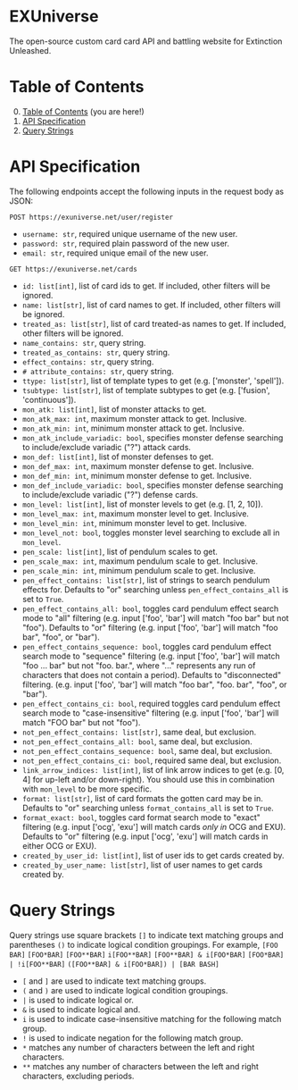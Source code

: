 
# EXUniverse
The open-source custom card card API and battling website for Extinction Unleashed.

# Table of Contents
0. [Table of Contents](#table-of-contents) (you are here!)
1. [API Specification](#api-specification)
2. [Query Strings](#query-strings)

# API Specification
The following endpoints accept the following inputs in the request body as JSON:

`POST https://exuniverse.net/user/register`
 - `username: str`, required unique username of the new user.
 - `password: str`, required plain password of the new user.
 - `email: str`, required unique email of the new user.

`GET https://exuniverse.net/cards`
 - `id: list[int]`, list of card ids to get. If included, other filters will be ignored.
 - `name: list[str]`, list of card names to get. If included, other filters will be ignored.
 - `treated_as: list[str]`, list of card treated-as names to get. If included, other filters will be ignored.
 - `name_contains: str`, query string.
 - `treated_as_contains: str`, query string.
 - `effect_contains: str`, query string.
 - `# attribute_contains: str`, query string.
 - `ttype: list[str]`, list of template types to get (e.g. ['monster', 'spell']).
 - `tsubtype: list[str]`, list of template subtypes to get (e.g. ['fusion', 'continuous']).
 - `mon_atk: list[int]`, list of monster attacks to get.
 - `mon_atk_max: int`, maximum monster attack to get. Inclusive.
 - `mon_atk_min: int`, minimum monster attack to get. Inclusive.
 - `mon_atk_include_variadic: bool`, specifies monster defense searching to include/exclude variadic ("?") attack cards.
 - `mon_def: list[int]`, list of monster defenses to get.
 - `mon_def_max: int`, maximum monster defense to get. Inclusive.
 - `mon_def_min: int`, minimum monster defense to get. Inclusive.
 - `mon_def_include_variadic: bool`, specifies monster defense searching to include/exclude variadic ("?") defense cards.
 - `mon_level: list[int]`, list of monster levels to get (e.g. [1, 2, 10]).
 - `mon_level_max: int`, maximum monster level to get. Inclusive.
 - `mon_level_min: int`, minimum monster level to get. Inclusive.
 - `mon_level_not: bool`, toggles monster level searching to exclude all in `mon_level`.
 - `pen_scale: list[int]`, list of pendulum scales to get.
 - `pen_scale_max: int`, maximum pendulum scale to get. Inclusive.
 - `pen_scale_min: int`, minimum pendulum scale to get. Inclusive.
 - `pen_effect_contains: list[str]`, list of strings to search pendulum effects for. Defaults to "or" searching unless `pen_effect_contains_all` is set to `True`.
 - `pen_effect_contains_all: bool`, toggles card pendulum effect search mode to "all" filtering (e.g. input ['foo', 'bar'] will match "foo bar" but not "foo"). Defaults to "or" filtering (e.g. input ['foo', 'bar'] will match "foo bar", "foo", or "bar").
 - `pen_effect_contains_sequence: bool`, toggles card pendulum effect search mode to "sequence" filtering (e.g. input ['foo', 'bar'] will match "foo ... bar" but not "foo. bar.", where "..." represents any run of characters that does not contain a period). Defaults to "disconnected" filtering. (e.g. input ['foo', 'bar'] will match "foo bar", "foo. bar", "foo", or "bar").
 - `pen_effect_contains_ci: bool`, required toggles card pendulum effect search mode to "case-insensitive" filtering (e.g. input ['foo', 'bar'] will match "FOO bar" but not "foo").
 - `not_pen_effect_contains: list[str]`, same deal, but exclusion.
 - `not_pen_effect_contains_all: bool`, same deal, but exclusion.
 - `not_pen_effect_contains_sequence: bool`, same deal, but exclusion.
 - `not_pen_effect_contains_ci: bool`, required same deal, but exclusion.
 - `link_arrow_indices: list[int]`, list of link arrow indices to get (e.g. [0, 4] for up-left and/or down-right). You should use this in combination with `mon_level` to be more specific.
 - `format: list[str]`, list of card formats the gotten card may be in. Defaults to "or" searching unless `format_contains_all` is set to `True`.
 - `format_exact: bool`, toggles card format search mode to "exact" filtering (e.g. input ['ocg', 'exu'] will match cards *only in* OCG and EXU). Defaults to "or" filtering (e.g. input ['ocg', 'exu'] will match cards in either OCG or EXU).
 - `created_by_user_id: list[int]`, list of user ids to get cards created by.
 - `created_by_user_name: list[str]`, list of user names to get cards created by.




# Query Strings
Query strings use square brackets `[]` to indicate text matching groups and
parentheses `()` to indicate logical condition groupings. For example,
`[FOO BAR]` `[FOO*BAR]` `[FOO**BAR]` `i[FOO**BAR]` `[FOO**BAR] & i[FOO*BAR]`
`[FOO*BAR] | !i[FOO**BAR]` `([FOO**BAR] & i[FOO*BAR]) | [BAR BASH]`
- `[` and `]` are used to indicate text matching groups.
- `(` and `)` are used to indicate logical condition groupings.
- `|` is used to indicate logical or.
- `&` is used to indicate logical and.
- `i` is used to indicate case-insensitive matching for the following match group.
- `!` is used to indicate negation for the following match group.
- `*` matches any number of characters between the left and right characters.
- `**` matches any number of characters between the left and right characters, excluding periods.

